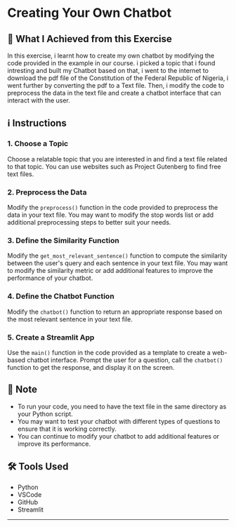 # Creating Your Own Chatbot

## 🎯 What I Achieved from this Exercise 
In this exercise, i learnt how to create my own chatbot by modifying the code provided in the example in our course. 
i picked a topic that i found intresting and built my Chatbot based on that,
i went to the internet to download the pdf file of the Constitution of the Federal Republic of Nigeria,
i went further by converting the pdf to a Text file.
Then, i modify the code to preprocess the data in the text file and create a chatbot interface that can interact with the user.

## ℹ️ Instructions

### 1. Choose a Topic
Choose a relatable topic that you are interested in and find a text file related to that topic. You can use websites such as Project Gutenberg to find free text files.

### 2. Preprocess the Data
Modify the `preprocess()` function in the code provided to preprocess the data in your text file. You may want to modify the stop words list or add additional preprocessing steps to better suit your needs.

### 3. Define the Similarity Function
Modify the `get_most_relevant_sentence()` function to compute the similarity between the user's query and each sentence in your text file. You may want to modify the similarity metric or add additional features to improve the performance of your chatbot.

### 4. Define the Chatbot Function
Modify the `chatbot()` function to return an appropriate response based on the most relevant sentence in your text file.

### 5. Create a Streamlit App
Use the `main()` function in the code provided as a template to create a web-based chatbot interface. Prompt the user for a question, call the `chatbot()` function to get the response, and display it on the screen.

## 📝 Note

- To run your code, you need to have the text file in the same directory as your Python script.
- You may want to test your chatbot with different types of questions to ensure that it is working correctly.
- You can continue to modify your chatbot to add additional features or improve its performance.

## 🛠️ Tools Used
- Python
- VSCode
- GitHub
- Streamlit

---
